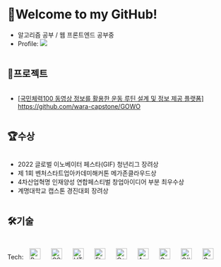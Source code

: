 
# 👋Welcome to my GitHub!
- 알고리즘 공부 / 웹 프론트엔드 공부중
- Profile:  <a href="https://www.instagram.com/me_y0ou_/" target="_blank"><img src="https://img.shields.io/badge/instagram-E4405F?style=flat-square&logo=instagram&logoColor=white"/>
<h2 style="display: inline-block; vertical-align: middle;">💼프로젝트</h2>

- [국민체력100 동영상 정보를 활용한 운동 루틴 설계 및 정보 제공 플랫폼] https://github.com/wara-capstone/GOWO
 <h2 style="display: inline-block; vertical-align: middle;">🏆수상</h2>

- 2022 글로벌 이노베이터 페스타(GIF) 청년리그 장려상
- 제 1회 벤처스타트업아카데미해커톤 메가존클라우드상 
- 4차산업혁명 인재양성 연합페스티벌 창업아이디어 부분 최우수상
- 계명대학교 캡스톤 경진대회 장려상



<h2 style="display: inline-block; vertical-align: middle;">🛠기술</h2>
<div>  
<p>Tech:  
<a href="https://reactjs.org/" target="_blank"><img style="margin: 10px" src="https://profilinator.rishav.dev/skills-assets/react-original-wordmark.svg" alt="React" height="25" /></a>  
<a href="https://www.w3schools.com/css/" target="_blank"><img style="margin: 10px" src="https://profilinator.rishav.dev/skills-assets/css3-original-wordmark.svg" alt="CSS3" height="25" /></a>  
<a href="https://en.wikipedia.org/wiki/HTML5" target="_blank"><img style="margin: 10px" src="https://profilinator.rishav.dev/skills-assets/html5-original-wordmark.svg" alt="HTML5" height="25" /></a>  
<a href="https://flutter.dev/" target="_blank"><img style="margin: 10px" src="https://profilinator.rishav.dev/skills-assets/flutterio-icon.svg" alt="Flutter" height="25" /></a>  
<a href="https://www.cplusplus.com/" target="_blank"><img style="margin: 10px" src="https://profilinator.rishav.dev/skills-assets/cplusplus-original.svg" alt="C++" height="25" /></a>  
<a href="https://www.android.com/intl/en_in/" target="_blank"><img style="margin: 10px" src="https://profilinator.rishav.dev/skills-assets/android-original-wordmark.svg" alt="Android" height="25" /></a>  
<a href="https://www.cprogramming.com/" target="_blank"><img style="margin: 10px" src="https://profilinator.rishav.dev/skills-assets/c-original.svg" alt="C" height="25" /></a>  
<a href="https://docs.microsoft.com/en-us/dotnet/csharp/" target="_blank"><img style="margin: 10px" src="https://profilinator.rishav.dev/skills-assets/csharp-original.svg" alt="C#" height="25" /></a>  
<a href="https://www.oracle.com/in/index.html" target="_blank"><img style="margin: 10px" src="https://profilinator.rishav.dev/skills-assets/oracle-original.svg" alt="Oracle" height="25" /></a>  
</p>
</div>





<!--

![Anurag's GitHub stats](https://github-readme-stats.vercel.app/api?username=naeun14&show_icons=true&theme=radical)
-->
<!--
**naeun14/naeun14** is a ✨ _special_ ✨ repository because its `README.md` (this file) appears on your GitHub profile.

Here are some ideas to get you started:

- 🔭 I’m currently working on ...
- 🌱 I’m currently learning ...
- 👯 I’m looking to collaborate on ...
- 🤔 I’m looking for help with ...
- 💬 Ask me about ...
- 📫 How to reach me: ...
- 😄 Pronouns: ...
- ⚡ Fun fact: ...
-->
